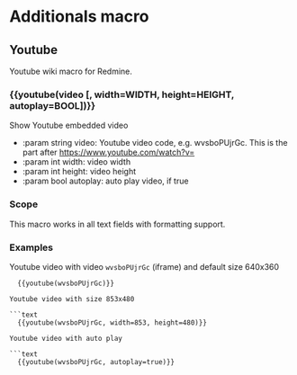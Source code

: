 # Additionals macro

## Youtube

Youtube wiki macro for Redmine.

### {{youtube(video [, width=WIDTH, height=HEIGHT, autoplay=BOOL])}}

Show Youtube embedded video

- :param string video: Youtube video code, e.g. wvsboPUjrGc. This is the part after <https://www.youtube.com/watch?v=>
- :param int width: video width
- :param int height: video height
- :param bool autoplay: auto play video, if true

### Scope

This macro works in all text fields with formatting support.

### Examples

Youtube video with video ``wvsboPUjrGc`` (iframe) and default size 640x360

```text
  {{youtube(wvsboPUjrGc)}}

Youtube video with size 853x480

```text
  {{youtube(wvsboPUjrGc, width=853, height=480)}}

Youtube video with auto play

```text
  {{youtube(wvsboPUjrGc, autoplay=true)}}
